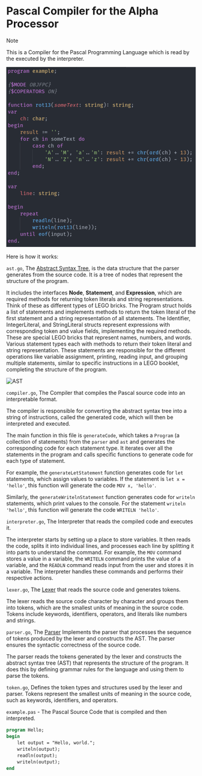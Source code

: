 # Pascal Compiler for the Alpha Processor

> [!NOTE]
> This is a Compiler for the Pascal Programming Language which is read by the executed by the interpreter.

![Pascal Code](https://raw.githubusercontent.com/ALANVF/vscode-pascal-magic/master/assets/example.png)

Here is how it works:

`ast.go`, The [Abstract Syntax Tree](https://en.wikipedia.org/wiki/Abstract_syntax_tree), is the data structure that the parser generates from the source code. It is a tree of nodes that represent the structure of the program.

It includes the interfaces **Node**, **Statement**, and **Expression**, which are required methods for returning token literals and string representations. Think of these as different types of LEGO bricks. The Program struct holds a list of statements and implements methods to return the token literal of the first statement and a string representation of all statements. The Identifier, IntegerLiteral, and StringLiteral structs represent expressions with corresponding token and value fields, implementing the required methods. These are special LEGO bricks that represent names, numbers, and words. Various statement types each with methods to return their token literal and string representation. These statements are responsible for the different operations like variable assignment, printing, reading input, and grouping multiple statements, similar to specific instructions in a LEGO booklet, completing the structure of the program.

![AST](https://upload.wikimedia.org/wikipedia/commons/c/c7/Abstract_syntax_tree_for_Euclidean_algorithm.svg)

`compiler.go`, The Compiler that compiles the Pascal source code into an interpretable format.

The compiler is responsible for converting the abstract syntax tree into a string of instructions, called the generated code, which will then be interpreted and executed.

The main function in this file is `generateCode`, which takes a `Program` (a collection of statements) from the `parser` and `ast` and generates the corresponding code for each statement type. It iterates over all the statements in the program and calls specific functions to generate code for each type of statement.

For example, the `generateLetStatement` function generates code for `let` statements, which assign values to variables. If the statement is `let x = 'hello'`, this function will generate the code `MOV x, 'hello'`.

Similarly, the `generateWritelnStatement` function generates code for `writeln` statements, which print values to the console. For the statement `writeln 'hello'`, this function will generate the code `WRITELN 'hello'`.


`interpreter.go`, The Interpreter that reads the compiled code and executes it.

The interpreter starts by setting up a place to store variables. It then reads the code, splits it into individual lines, and processes each line by splitting it into parts to understand the command. For example, the `MOV` command stores a value in a variable, the `WRITELN` command prints the value of a variable, and the `READLN` command reads input from the user and stores it in a variable. The interpreter handles these commands and performs their respective actions.


`lexer.go`, The [Lexer](https://en.wikipedia.org/wiki/Lexical_analysis) that reads the source code and generates tokens.

The lexer reads the source code character by character and groups them into tokens, which are the smallest units of meaning in the source code. Tokens include keywords, identifiers, operators, and literals like numbers and strings.

`parser.go`, The [Parser](https://en.wikipedia.org/wiki/Parsing) Implements the parser that processes the sequence of tokens produced by the lexer and constructs the AST. The parser ensures the syntactic correctness of the source code.

The parser reads the tokens generated by the lexer and constructs the abstract syntax tree (AST) that represents the structure of the program. It does this by defining grammar rules for the language and using them to parse the tokens.

`token.go`, Defines the token types and structures used by the lexer and parser. Tokens represent the smallest units of meaning in the source code, such as keywords, identifiers, and operators.

`example.pas` - The Pascal Source Code that is compiled and then interpreted.

```pascal
program Hello;
begin
    let output = "Hello, world.";
    writeln(output);
    readln(output);
    writeln(output);
end
```